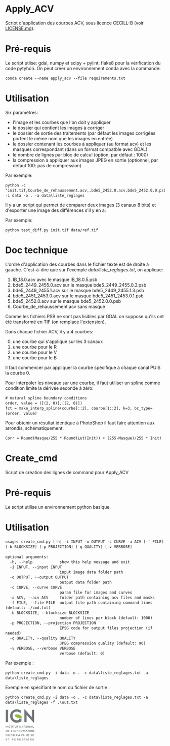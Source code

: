 # Apply_ACV
Script d'application des courbes ACV, sous licence CECILL-B (voir [LICENSE.md](LICENSE.md)).

# Pré-requis

Le script utilse: gdal, numpy et scipy + pylint, flake8 pour la vérification du code pytyhon.
On peut créer un environnement conda avec la commande:
```
conda create --name apply_acv --file requirements.txt
```

# Utilisation

Six paramètres:

- l'image et les courbes que l'on doit y appliquer
- le dossier qui contient les images à corriger
- le dossier de sortie des traitements (par défaut les images corrigées portent le même nom que les images en entrée)
- le dossier contenant les courbes à appliquer (au format acv) et les masques correspondant (dans un format compatble avec GDAL)
- le nombre de lignes par bloc de calcul (option, par défaut : 1000)
- la compression à appliquer aux images JPEG en sortie (optionnel, par défaut 100: pas de compression)

Par exemple:
```
python -c "init.tif,Courbe_de_rehaussement.acv,,bde5_2452.0.acv,bde5_2452.0.0.psb" -i data -o . -a data\liste_reglages
```

Il y a un script qui permet de comparer deux images (3 canaux 8 bits) et d'exporter une image des différences s'il y en a:

Par exemple:
```
python test_diff.py init.tif data/ref.tif
```

# Doc technique

L'ordre d'application des courbes dans le fichier texte est de droite à gauche. C'est-à-dire que sur l'exemple *data/liste_reglages.txt*, on applique:

1. IB_18.0.acv avec le masque IB_18.0.5.psb
2. bde5_2449_2455.0.acv sur le masque bde5_2449_2455.0.3.psb
3. bde5_2449_2455.1.acv sur le masque bde5_2449_2455.1.3.psb
4. bde5_2451_2453.0.acv sur le masque bde5_2451_2453.0.1.psb
5. bde5_2452.0.acv sur le masque bde5_2452.0.0.psb
6. Courbe_de_rehaussement.acv sans masque

Comme les fichiers PSB ne sont pas lisibles par GDAL on suppose qu'ils ont été transformé en TIF (on remplace l'extension).

Dans chaque fichier ACV, il y a 4 courbes:

0. une courbe qui s'applique sur les 3 canaux
1. une courbe pour le R
2. une courbe pour le V
3. une courbe pour le B

Il faut commencer par appliquer la courbe spécifique à chaque canal PUIS la courbe 0.

Pour interpoler les niveaux sur une courbe, il faut utiliser un spline comme condition limite la dérivée seconde à zéro:
```
# natural spline boundary conditions
order, value = ([(2, 0)],[(2, 0)])  
fct = make_interp_spline(courbe[::2], courbe[1::2], k=3, bc_type=(order, value)
```

Pour obtenir un résultat identique à PhotoShop il faut faire attention aux arrondis, schématiquement:
````
Corr = Round(Masque/255 * Round(Lut(Init)) + (255-Masque)/255 * Init)
````

# Create_cmd
Script de création des lignes de command pour Apply_ACV

# Pré-requis
Le script utilise un environnement python basique.

# Utilisation

````
usage: create_cmd.py [-h] -i INPUT -o OUTPUT -c CURVE -a ACV [-f FILE] [-b BLOCKSIZE] [-p PROJECTION] [-q QUALITY] [-v VERBOSE]

optional arguments:
  -h, --help            show this help message and exit
  -i INPUT, --input INPUT
                        input image data folder path
  -o OUTPUT, --output OUTPUT
                        output data folder path
  -c CURVE, --curve CURVE
                        param file for images and curves
  -a ACV, --acv ACV     folder path containing acv files and masks
  -f FILE, --file FILE  output file path containing command lines (default: ./cmd.txt)
  -b BLOCKSIZE, --blocksize BLOCKSIZE
                        number of lines per block (default: 1000)
  -p PROJECTION, --projection PROJECTION
                        EPSG code for output files projection (if needed)
  -q QUALITY, --quality QUALITY
                        JPEG compression quality (default: 90)
  -v VERBOSE, --verbose VERBOSE
                        verbose (default: 0)
````

Par exemple :
````
python create_cmd.py -i data -o . -c data\liste_reglages.txt -a data\liste_reglages
````

Exemple en spécifiant le nom du fichier de sortie :
````
python create_cmd.py -i data -o . -c data\liste_reglages.txt -a data\liste_reglages -f .\out.txt
````

[![IGN](images/logo_ign.png)](https://www.ign.fr)
